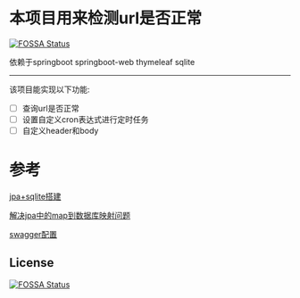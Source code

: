 # 本项目用来检测url是否正常
[![FOSSA Status](https://app.fossa.com/api/projects/git%2Bgithub.com%2Fyunkuangao%2Fheartcheck.svg?type=shield)](https://app.fossa.com/projects/git%2Bgithub.com%2Fyunkuangao%2Fheartcheck?ref=badge_shield)

依赖于springboot springboot-web thymeleaf sqlite

---

该项目能实现以下功能:
* [ ] 查询url是否正常
* [ ] 设置自定义cron表达式进行定时任务
* [ ] 自定义header和body

# 参考
[jpa+sqlite搭建](https://my.oschina.net/mingyuelab/blog/3190313)

[解决jpa中的map到数据库映射问题](https://segmentfault.com/a/1190000039115006)

[swagger配置](https://blog.csdn.net/zhongzk69/article/details/94987568)

## License
[![FOSSA Status](https://app.fossa.com/api/projects/git%2Bgithub.com%2Fyunkuangao%2Fheartcheck.svg?type=large)](https://app.fossa.com/projects/git%2Bgithub.com%2Fyunkuangao%2Fheartcheck?ref=badge_large)